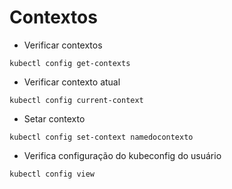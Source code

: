 # Contextos

- Verificar contextos
```
kubectl config get-contexts
```

- Verificar contexto atual
```
kubectl config current-context
```

- Setar contexto
```
kubectl config set-context namedocontexto
```

- Verifica configuração  do kubeconfig do usuário
```
kubectl config view 
```
